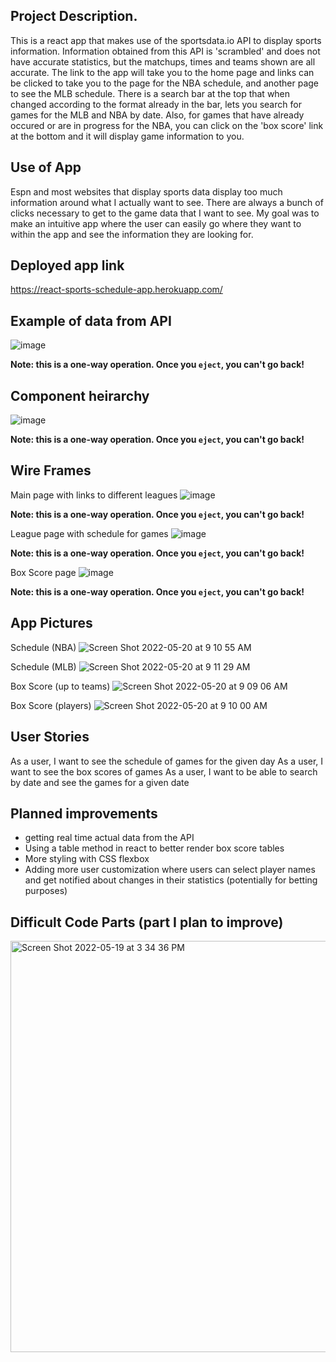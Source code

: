 ## Project Description.

This is a react app that makes use of the sportsdata.io API to display sports information. Information obtained from this API is 'scrambled' and does not have accurate statistics, but the matchups, times and teams shown are all accurate. The link to the app will take you to the home page and links can be clicked to take you to the page for the NBA schedule, and another page to see the MLB schedule. There is a search bar at the top that when changed according to the format already in the bar, lets you search for games for the MLB and NBA by date. Also, for games that have already occured or are in progress for the NBA, you can click on the 'box score' link at the bottom and it will display game information to you. 

## Use of App
Espn and most websites that display sports data display too much information around what I actually want to see. There are always a bunch of clicks necessary to get to the game data that I want to see. My goal was to make an intuitive app where the user can easily go where they want to within the app and see the information they are looking for. 

## Deployed app link
https://react-sports-schedule-app.herokuapp.com/


## Example of data from API
![image](https://user-images.githubusercontent.com/101526418/169387479-51650e87-306f-4806-87c3-5da17d46697e.png)

**Note: this is a one-way operation. Once you `eject`, you can't go back!**

## Component heirarchy
![image](https://user-images.githubusercontent.com/101526418/169387558-d2632593-e847-45f7-83d9-c1c19c9b61a9.png)

**Note: this is a one-way operation. Once you `eject`, you can't go back!**

## Wire Frames
Main page with links to different leagues
![image](https://user-images.githubusercontent.com/101526418/169387658-aed26387-2f47-4c1e-a4f6-dda64c94f344.png)

**Note: this is a one-way operation. Once you `eject`, you can't go back!**

League page with schedule for games
![image](https://user-images.githubusercontent.com/101526418/169387718-45283957-0e6e-4b78-bd10-e6aa5a9cb4c9.png)

**Note: this is a one-way operation. Once you `eject`, you can't go back!**

Box Score page
![image](https://user-images.githubusercontent.com/101526418/169387748-b8f4fdca-e92f-45b7-b934-bafbf708b44c.png)

**Note: this is a one-way operation. Once you `eject`, you can't go back!**

## App Pictures

Schedule (NBA)
![Screen Shot 2022-05-20 at 9 10 55 AM](https://user-images.githubusercontent.com/101526418/169535027-b063e192-1a91-4437-a640-2f322c675fd2.png)

Schedule (MLB)
![Screen Shot 2022-05-20 at 9 11 29 AM](https://user-images.githubusercontent.com/101526418/169535136-20bef14c-4b3b-424c-8ea8-4679ece99f5e.png)


Box Score (up to teams)
![Screen Shot 2022-05-20 at 9 09 06 AM](https://user-images.githubusercontent.com/101526418/169534723-92146ae5-2783-40ab-b90f-b74606b58029.png)

Box Score (players)
![Screen Shot 2022-05-20 at 9 10 00 AM](https://user-images.githubusercontent.com/101526418/169534908-a19a9c4d-2717-46d4-9458-c2b3315d66df.png)


## User Stories
As a user, I want to see the schedule of games for the given day
As a user, I want to see the box scores of games
As a user, I want to be able to search by date and see the games for a given date


## Planned improvements
- getting real time actual data from the API
- Using a table method in react to better render box score tables
- More styling with CSS flexbox
- Adding more user customization where users can select player names and get notified about changes in their statistics (potentially for betting purposes)

## Difficult Code Parts (part I plan to improve)
<img width="658" alt="Screen Shot 2022-05-19 at 3 34 36 PM" src="https://user-images.githubusercontent.com/101526418/169388248-93eb84d0-cda9-46a4-85cb-ad3e593d063a.png">


